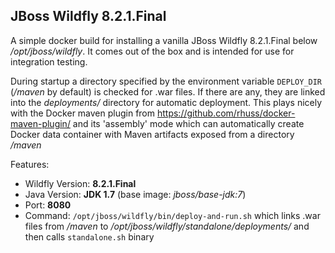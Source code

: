 ## JBoss Wildfly 8.2.1.Final

A simple docker build for installing a vanilla JBoss Wildfly 8.2.1.Final below
*/opt/jboss/wildfly*. It comes out of the box and is intended for use for
integration testing.

During startup a directory specified by the environment variable `DEPLOY_DIR`
(*/maven* by default) is checked for .war files. If there
are any, they are linked into the *deployments/* directory for automatic
deployment. This plays nicely with the Docker maven plugin from
https://github.com/rhuss/docker-maven-plugin/ and its 'assembly' mode which
can automatically create Docker data container with Maven artifacts
exposed from a directory */maven*

Features:

* Wildfly Version: **8.2.1.Final**
* Java Version: **JDK 1.7** (base image: *jboss/base-jdk:7*)
* Port: **8080**
* Command: `/opt/jboss/wildfly/bin/deploy-and-run.sh` which links .war files from */maven* to 
  */opt/jboss/wildfly/standalone/deployments/* and then calls `standalone.sh` binary